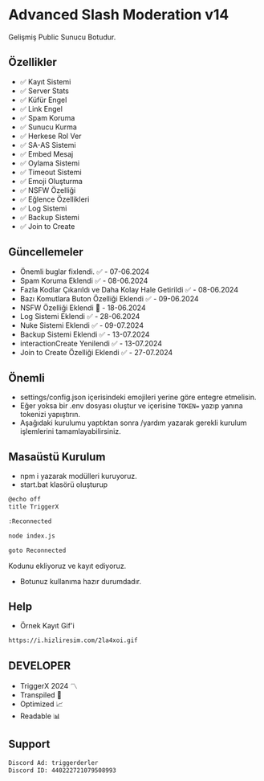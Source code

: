 # Advanced Slash Moderation v14

Gelişmiş Public Sunucu Botudur.

## Özellikler
 - ✅ Kayıt Sistemi
 - ✅ Server Stats
 - ✅ Küfür Engel 
 - ✅ Link Engel
 - ✅ Spam Koruma
 - ✅ Sunucu Kurma
 - ✅ Herkese Rol Ver
 - ✅ SA-AS Sistemi
 - ✅ Embed Mesaj
 - ✅ Oylama Sistemi
 - ✅ Timeout Sistemi
 - ✅ Emoji Oluşturma
 - ✅ NSFW Özelliği
 - ✅ Eğlence Özellikleri
 - ✅ Log Sistemi
 - ✅ Backup Sistemi
 - ✅ Join to Create

## Güncellemeler
 - Önemli buglar fixlendi. ✅ - 07-06.2024
 - Spam Koruma Eklendi ✅ - 08-06.2024
 - Fazla Kodlar Çıkarıldı ve Daha Kolay Hale Getirildi ✅ - 08-06.2024
 - Bazı Komutlara Buton Özelliği Eklendi ✅ - 09-06.2024
 - NSFW Özelliği Eklendi 🔞 - 18-06.2024
 - Log Sistemi Eklendi ✅ - 28-06.2024
 - Nuke Sistemi Eklendi ✅ - 09-07.2024
 - Backup Sistemi Eklendi ✅ - 13-07.2024
 - interactionCreate Yenilendi ✅ - 13-07.2024
 - Join to Create Özelliği Eklendi ✅ - 27-07.2024

## Önemli
- settings/config.json içerisindeki emojileri yerine göre entegre etmelisin.
- Eğer yoksa bir .env dosyası oluştur ve içerisine `TOKEN=` yazıp yanına tokenizi yapıştırın.
- Aşağıdaki kurulumu yaptıktan sonra /yardım yazarak gerekli kurulum işlemlerini tamamlayabilirsiniz.

## Masaüstü Kurulum
- npm i yazarak modülleri kuruyoruz.
- start.bat klasörü oluşturup
```sh
@echo off
title TriggerX

:Reconnected

node index.js

goto Reconnected
```
Kodunu ekliyoruz ve kayıt ediyoruz.
- Botunuz kullanıma hazır durumdadır.

## Help
- Örnek Kayıt Gif'i
```sh
https://i.hizliresim.com/2la4xoi.gif
```

## DEVELOPER
- TriggerX 2024 〽️
- Transpiled 🌌
- Optimized 📈
- Readable 📊


## Support
```sh
Discord Ad: triggerderler
Discord ID: 440222721079508993
```
